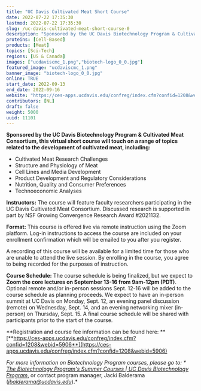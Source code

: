 ```yaml
---
title: "UC Davis Cultivated Meat Short Course"
date: 2022-07-22 17:35:30
lastmod: 2022-07-22 17:35:30
slug: /uc-davis-cultivated-meat-short-course-0
description: "Sponsored by the UC Davis Biotechnology Program & Cultivated Meat Consortium, this virtual short course will touch on a range of topics related to the development of cultivated meat, including:"
proteins: [Cell-Based]
products: [Meat]
topics: [Sci-Tech]
regions: [US & Canada]
images: ["ucdaviscmc_1.png","biotech-logo_0_0.jpg"]
featured_image: "ucdaviscmc_1.png"
banner_image: "biotech-logo_0_0.jpg"
online: TRUE
start_date: 2022-09-13
end_date: 2022-09-16
website: "https://ces-apps.ucdavis.edu/confreg/index.cfm?confid=1208&webid=5906"
contributors: [NL]
draft: false
weight: 5000
uuid: 11101
---
```

**Sponsored by the UC Davis Biotechnology Program &** **Cultivated Meat
Consortium, this virtual short course will touch on a range of topics
related to the development of cultivated meat, including:**

-   Cultivated Meat Research Challenges
-   Structure and Physiology of Meat
-   Cell Lines and Media Development
-   Product Development and Regulatory Considerations
-   Nutrition, Quality and Consumer Preferences
-   Technoeconomic Analyses

**Instructors:** The course will feature faculty researchers
participating in the UC Davis Cultivated Meat Consortium. Discussed
research is supported in part by NSF Growing Convergence Research Award
#2021132.

**Format:** This course is offered live via remote instruction using the
Zoom platform. Log-in instructions to access the course are included on
your enrollment confirmation which will be emailed to you after you
register.

A recording of this course will be available for a limited time for
those who are unable to attend the live session. By enrolling in the
course, you agree to being recorded for the purposes of instruction.

**Course Schedule:** The course schedule is being finalized, but we
expect to **Zoom the core lectures on September 13-16 from 9am-12pm
(PDT)**. Optional remote and/or in-person sessions Sept. 12-16 will be
added to the course schedule as planning proceeds. We expect to have an
in-person summit at UC Davis on Monday, Sept. 12, an evening panel
discussion (remote) on Wednesday, Sept. 14, and an evening networking
mixer (in-person) on Thursday, Sept. 15. A final course schedule will be
shared with participants prior to the start of the course.

**Registration and course fee information can be found here: **
[**https://ces-apps.ucdavis.edu/confreg/index.cfm?confid=1208&webid=5906**](https://ces-apps.ucdavis.edu/confreg/index.cfm?confid=1208&webid=5906)

*For more information on Biotechnology Program courses, please go to: *
[The Biotechnology Program\'s Summer Courses \| UC Davis Biotechnology
Program](https://biotech.ucdavis.edu/summer-courses)*, or contact
program manager, Jacki Balderama
(*[*jbalderama@ucdavis.edu*](mailto:jbalderama@ucdavis.edu)*).*
